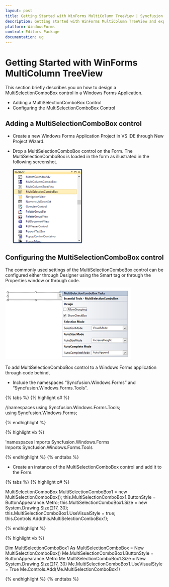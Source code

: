 ```yaml
---
layout: post
title: Getting Started with WinForms MultiColumn TreeView | Syncfusion
description: Getting started with WinForms MultiColumn TreeView and explain how to design a MultiSelectionComboBox control in a Windows Forms Application.
platform: WindowsForms
control: Editors Package
documentation: ug
---
```


# Getting Started with WinForms MultiColumn TreeView


This section briefly describes you on how to design a MultiSelectionComboBox control in a Windows Forms Application.

* Adding a MultiSelectionComboBox Control
* Configuring the MultiSelectionComboBox Control

## Adding a MultiSelectionComboBox control

* Create a new Windows Forms Application Project in VS IDE through New Project Wizard.
* Drop a MultiSelectionComboBox control on the Form. The MultiSelectionComboBox is loaded in the form as illustrated in the following screenshot.

  ![WindowsForms Editors Package Overview Image335](Overview_images/Overview_img335.png) 

## Configuring the MultiSelectionComboBox control

The commonly used settings of the MultiSelectionComboBox control can be configured either through Designer using the Smart tag or through the Properties window or through code. 

![Windows Forms Editors Package Getting-Started Image336](Overview_images/Overview_img336.png)


To add MultiSelectionComboBox control to a Windows Forms application through code behind,

* Include the namespaces “Syncfusion.Windows.Forms” and “Syncfusion.Windows.Forms.Tools”.

{% tabs %}
{% highlight c# %}

//namespaces
using Syncfusion.Windows.Forms.Tools;
using Syncfusion.Windows.Forms;

{% endhighlight %}

{% highlight vb %}
 
'namespaces
Imports Syncfusion.Windows.Forms
Imports Syncfusion.Windows.Forms.Tools

{% endhighlight %}
{% endtabs %}

* Create an instance of the MultiSelectionComboBox control and add it to the Form.

{% tabs %}
{% highlight c# %}

MultiSelectionComboBox MultiSelectionComboBox1 = new MultiSelectionComboBox();
this.MultiSelectionComboBox1.ButtonStyle = ButtonAppearance.Metro;
this.MultiSelectionComboBox1.Size = new System.Drawing.Size(217, 30);
this.MultiSelectionComboBox1.UseVisualStyle = true;
this.Controls.Add(this.MultiSelectionComboBox1);

{% endhighlight %}

{% highlight vb %}

Dim MultiSelectionComboBox1 As MultiSelectionComboBox = New MultiSelectionComboBox()
Me.MultiSelectionComboBox1.ButtonStyle = ButtonAppearance.Metro
Me.MultiSelectionComboBox1.Size = New System.Drawing.Size(217, 30)        Me.MultiSelectionComboBox1.UseVisualStyle = True
Me.Controls.Add(Me.MultiSelectionComboBox1)

{% endhighlight %}
{% endtabs %}
